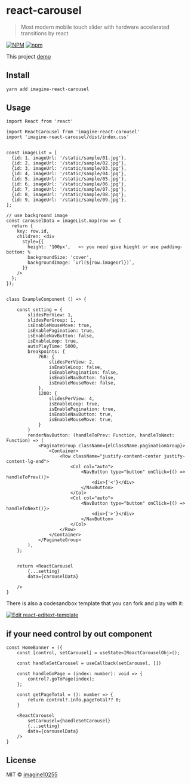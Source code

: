 # react-carousel

> Most modern mobile touch slider with hardware accelerated transitions by react

[![NPM](https://img.shields.io/npm/v/imagine-react-carousel.svg)](https://www.npmjs.com/package/imagine-react-carousel)
[![npm](https://img.shields.io/npm/dm/imagine-react-carousel.svg)](https://www.npmjs.com/package/imagine-react-carousel)

This project [demo](https://imagine10255.github.io/react-carousel/)

## Install

```bash
yarn add imagine-react-carousel
```

## Usage

```tsx
import React from 'react'

import ReactCarousel from 'imagine-react-carousel'
import 'imagine-react-carousel/dist/index.css'


const imageList = [
  {id: 1, imageUrl: '/static/sample/01.jpg'},
  {id: 2, imageUrl: '/static/sample/02.jpg'},
  {id: 3, imageUrl: '/static/sample/03.jpg'},
  {id: 4, imageUrl: '/static/sample/04.jpg'},
  {id: 5, imageUrl: '/static/sample/05.jpg'},
  {id: 6, imageUrl: '/static/sample/06.jpg'},
  {id: 7, imageUrl: '/static/sample/07.jpg'},
  {id: 8, imageUrl: '/static/sample/08.jpg'},
  {id: 9, imageUrl: '/static/sample/09.jpg'},
];

// use background image
const carouselData = imageList.map(row => {
  return {
    key: row.id,
    children: <div
      style={{
        height: '100px',   <~ you need give hieght or use padding-bottom: %
        backgroundSize: 'cover',
        backgroundImage: `url(${row.imageUrl})`,
      }}
    />
  };
});


class ExampleComponent () => {

    const setting = {
        slidesPerView: 1,
        slidesPerGroup: 1,
        isEnableMouseMove: true,
        isEnablePagination: true,
        isEnableNavButton: false,
        isEnableLoop: true,
        autoPlayTime: 5000,
        breakpoints: {
            768: {
                slidesPerView: 2,
                isEnableLoop: false,
                isEnablePagination: false,
                isEnableNavButton: false,
                isEnableMouseMove: false,
            },
            1200: {
                slidesPerView: 4,
                isEnableLoop: true,
                isEnablePagination: true,
                isEnableNavButton: true,
                isEnableMouseMove: true,
            }
        }
        renderNavButton: (handleToPrev: Function, handleToNext: Function) => (
            <PaginateGroup className={elClassName.paginationGroup}>
                <Container>
                    <Row className="justify-content-center justify-content-lg-end">
                        <Col col="auto">
                            <NavButton type="button" onClick={() => handleToPrev()}>
                                <div>{'<'}</div>
                            </NavButton>
                        </Col>
                        <Col col="auto">
                            <NavButton type="button" onClick={() => handleToNext()}>
                                <div>{'>'}</div>
                            </NavButton>
                        </Col>
                    </Row>
                </Container>
            </PaginateGroup>
        ),
    };


    return <ReactCarousel
        {...setting}
        data={carouselData}
        
    />
}
```

There is also a codesandbox template that you can fork and play with it:

[![Edit react-editext-template](https://codesandbox.io/static/img/play-codesandbox.svg)](https://codesandbox.io/s/react-carousel-9h6eu)



## if your need control by out component

```tsx
const HomeBanner = ({
    const [control, setCarousel] = useState<IReactCarouselObj>();
   
    const handleSetCarousel = useCallback(setCarousel, [])

    const handleGoPage = (index: number): void => {
        control?.goToPage(index);
    };

    const getPageTotal = (): number => {
        return control?.info.pageTotal?? 0;
    }

    <ReactCarousel
        setCarousel={handleSetCarousel}
        {...setting}
        data={carouselData}
    />
}
```

## License

MIT © [imagine10255](https://github.com/imagine10255)
